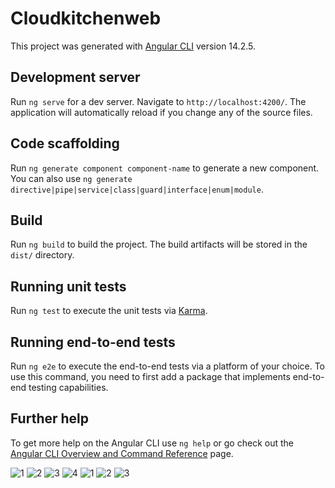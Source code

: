 # Cloudkitchenweb

This project was generated with [Angular CLI](https://github.com/angular/angular-cli) version 14.2.5.

## Development server

Run `ng serve` for a dev server. Navigate to `http://localhost:4200/`. The application will automatically reload if you change any of the source files.

## Code scaffolding

Run `ng generate component component-name` to generate a new component. You can also use `ng generate directive|pipe|service|class|guard|interface|enum|module`.

## Build

Run `ng build` to build the project. The build artifacts will be stored in the `dist/` directory.

## Running unit tests

Run `ng test` to execute the unit tests via [Karma](https://karma-runner.github.io).

## Running end-to-end tests

Run `ng e2e` to execute the end-to-end tests via a platform of your choice. To use this command, you need to first add a package that implements end-to-end testing capabilities.

## Further help

To get more help on the Angular CLI use `ng help` or go check out the [Angular CLI Overview and Command Reference](https://angular.io/cli) page.

![1](https://user-images.githubusercontent.com/92145567/213021429-12c729c9-0149-4557-aa7b-0c02c12e565a.png)
![2](https://user-images.githubusercontent.com/92145567/213021492-d423b858-3793-47af-9c07-a3dd793aa0ca.png)
![3](https://user-images.githubusercontent.com/92145567/213021502-3a1e7cca-be9b-44be-995c-1459fd95522c.png)
![4](https://user-images.githubusercontent.com/92145567/213021509-a8eed11a-6a60-49e8-8a35-a0ef2128feb8.png)
![1](https://user-images.githubusercontent.com/92145567/213022305-d9af9ee9-2acf-4399-9e50-7c6d55aab7ac.png)
![2](https://user-images.githubusercontent.com/92145567/213022315-4f6176e4-203c-4143-a557-62c657af17fb.png)
![3](https://user-images.githubusercontent.com/92145567/213022326-b309d5a8-f530-4728-8290-97b7074bac69.png)



